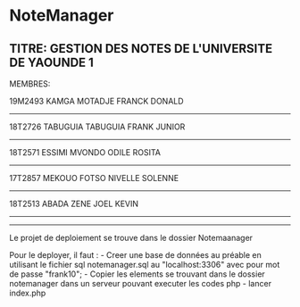 # NoteManager

  TITRE: GESTION DES NOTES DE L'UNIVERSITE DE YAOUNDE 1
-----------------------------------------------------------------------------

MEMBRES: 
  
  19M2493            KAMGA MOTADJE FRANCK DONALD
  _______________________________________________________
  
  18T2726            TABUGUIA TABUGUIA FRANK JUNIOR
  ______________________________________________________ 
  
  18T2571            ESSIMI MVONDO ODILE ROSITA
  _______________________________________________________
   
  17T2857            MEKOUO FOTSO NIVELLE SOLENNE
  _______________________________________________________
   
  18T2513            ABADA ZENE JOEL KEVIN
  _______________________________________________________
  
 
 -------------------------------------------------------------------------------
 
 Le projet de deploiement se trouve dans le dossier Notemaanager
 
 Pour le deployer, il faut : 
     - Creer une base de données au préable en utilisant le fichier sql notemanager.sql au "localhost:3306" avec pour mot de passe "frank10";
     - Copier les elements se trouvant dans le dossier notemanager dans un serveur pouvant executer les codes php
     - lancer index.php



